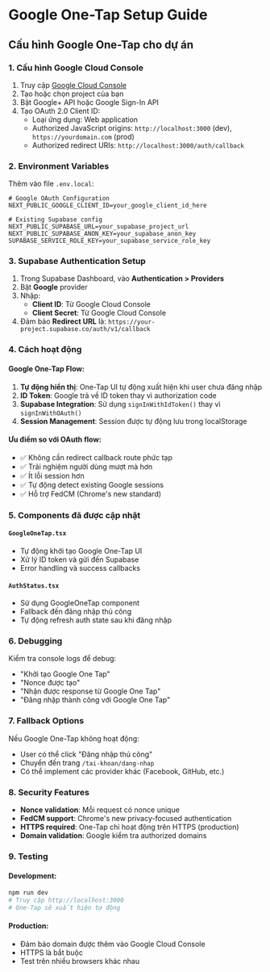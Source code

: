 # Google One-Tap Setup Guide

## Cấu hình Google One-Tap cho dự án

### 1. Cấu hình Google Cloud Console

1. Truy cập [Google Cloud Console](https://console.cloud.google.com/)
2. Tạo hoặc chọn project của bạn
3. Bật Google+ API hoặc Google Sign-In API
4. Tạo OAuth 2.0 Client ID:
   - Loại ứng dụng: Web application
   - Authorized JavaScript origins: `http://localhost:3000` (dev), `https://yourdomain.com` (prod)
   - Authorized redirect URIs: `http://localhost:3000/auth/callback`

### 2. Environment Variables

Thêm vào file `.env.local`:

```env
# Google OAuth Configuration
NEXT_PUBLIC_GOOGLE_CLIENT_ID=your_google_client_id_here

# Existing Supabase config
NEXT_PUBLIC_SUPABASE_URL=your_supabase_project_url
NEXT_PUBLIC_SUPABASE_ANON_KEY=your_supabase_anon_key
SUPABASE_SERVICE_ROLE_KEY=your_supabase_service_role_key
```

### 3. Supabase Authentication Setup

1. Trong Supabase Dashboard, vào **Authentication > Providers**
2. Bật **Google** provider
3. Nhập:
   - **Client ID**: Từ Google Cloud Console
   - **Client Secret**: Từ Google Cloud Console
4. Đảm bảo **Redirect URL** là: `https://your-project.supabase.co/auth/v1/callback`

### 4. Cách hoạt động

#### Google One-Tap Flow:
1. **Tự động hiển thị**: One-Tap UI tự động xuất hiện khi user chưa đăng nhập
2. **ID Token**: Google trả về ID token thay vì authorization code
3. **Supabase Integration**: Sử dụng `signInWithIdToken()` thay vì `signInWithOAuth()`
4. **Session Management**: Session được tự động lưu trong localStorage

#### Ưu điểm so với OAuth flow:
- ✅ Không cần redirect callback route phức tạp
- ✅ Trải nghiệm người dùng mượt mà hơn
- ✅ Ít lỗi session hơn
- ✅ Tự động detect existing Google sessions
- ✅ Hỗ trợ FedCM (Chrome's new standard)

### 5. Components đã được cập nhật

#### `GoogleOneTap.tsx`
- Tự động khởi tạo Google One-Tap UI
- Xử lý ID token và gửi đến Supabase
- Error handling và success callbacks

#### `AuthStatus.tsx`
- Sử dụng GoogleOneTap component
- Fallback đến đăng nhập thủ công
- Tự động refresh auth state sau khi đăng nhập

### 6. Debugging

Kiểm tra console logs để debug:
- "Khởi tạo Google One Tap"
- "Nonce được tạo"
- "Nhận được response từ Google One Tap"
- "Đăng nhập thành công với Google One Tap"

### 7. Fallback Options

Nếu Google One-Tap không hoạt động:
- User có thể click "Đăng nhập thủ công"
- Chuyển đến trang `/tai-khoan/dang-nhap`
- Có thể implement các provider khác (Facebook, GitHub, etc.)

### 8. Security Features

- **Nonce validation**: Mỗi request có nonce unique
- **FedCM support**: Chrome's new privacy-focused authentication
- **HTTPS required**: One-Tap chỉ hoạt động trên HTTPS (production)
- **Domain validation**: Google kiểm tra authorized domains

### 9. Testing

#### Development:
```bash
npm run dev
# Truy cập http://localhost:3000
# One-Tap sẽ xuất hiện tự động
```

#### Production:
- Đảm bảo domain được thêm vào Google Cloud Console
- HTTPS là bắt buộc
- Test trên nhiều browsers khác nhau
